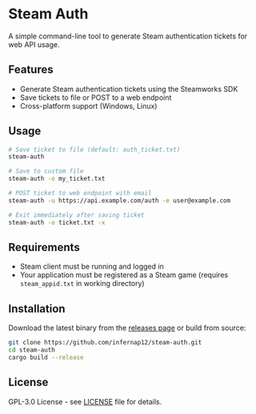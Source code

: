 # Steam Auth

A simple command-line tool to generate Steam authentication tickets for web API usage.

## Features

- Generate Steam authentication tickets using the Steamworks SDK
- Save tickets to file or POST to a web endpoint
- Cross-platform support (Windows, Linux)

## Usage

```bash
# Save ticket to file (default: auth_ticket.txt)
steam-auth

# Save to custom file
steam-auth -o my_ticket.txt

# POST ticket to web endpoint with email
steam-auth -u https://api.example.com/auth -e user@example.com

# Exit immediately after saving ticket
steam-auth -o ticket.txt -x
```

## Requirements

- Steam client must be running and logged in
- Your application must be registered as a Steam game (requires `steam_appid.txt` in working directory)

## Installation

Download the latest binary from the [releases page](https://github.com/infernap12/steam-auth/releases) or build from source:

```bash
git clone https://github.com/infernap12/steam-auth.git
cd steam-auth
cargo build --release
```

## License

GPL-3.0 License - see [LICENSE](LICENSE) file for details.
